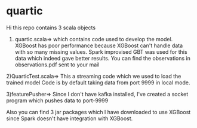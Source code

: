 # quartic

Hi this repo contains 3 scala objects

1)  quartic.scala=> which contains code used to develop the model.
                                  XGBoost has poor performance because XGBoost can't handle data with so many missing values.
                                  Spark improvised GBT was used for this data which indeed gave better results.
                                  You can find the observations in observations.pdf sent to your mail
                                 
 2)QuarticTest.scala=> This a streaming code which we used to load the trained model
                                          Code is by default taking data from port 9999 in local mode.
                                          
3)featurePusher=>      Since I don't have kafka installed, I've created a socket program which pushes data to port-9999

Also you can find 3 jar packages which I have downloaded to use XGBoost since Spark doesn't have integration with XGBoost.


